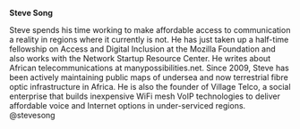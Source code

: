 **Steve Song**

Steve spends his time working to make affordable access to communication a reality in regions where it currently is not. He has just taken up a half-time fellowship on Access and Digital Inclusion at the Mozilla Foundation and also works with the Network Startup Resource Center.   He writes about African telecommunications at manypossibilities.net. Since 2009, Steve has been actively maintaining public maps of undersea and now terrestrial fibre optic infrastructure in Africa. He is also the founder of Village Telco, a social enterprise that builds inexpensive WiFi mesh VoIP technologies to deliver affordable voice and Internet options in under-serviced regions.
@stevesong


